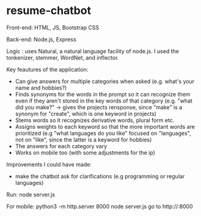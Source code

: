 # resume-chatbot

Front-end: HTML, JS, Bootstrap CSS

Back-end: Node.js, Express

Logic : uses Natural, a natural language facility of node.js. I used the tonkenizer, stemmer, WordNet, and inflector.

Key feautures of the application:
- Can give answers for multiple categories when asked (e.g. what's your name and hobbies?)
- Finds synonyms for the words in the prompt so it can recognize them even if they aren't stored in the key words of that category
 (e.g. "what did you make?" -> gives the projects rensponse, since "make" is a synonym for "create", which is one keyword in projects)
- Stems words so it recognizes derivative words, plural form etc.
- Assigns weights to each keyword so that the more important words are prioritized (e.g "what languages do you like" focused on "languages", not on "like", since the latter is a keyword for hobbies)
- The answers for each category vary
- Works on mobile too (with some adjustments for the ip)

Improvements I could have made:
- make the chatbot ask for clarifications (e.g programming or regular languages)

Run: node server.js

For mobile: 
 python3 -m  http.server 8000
 node server.js
 go to http://<ip>:8000

